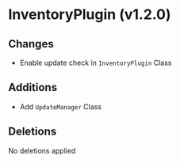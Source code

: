 # InventoryPlugin (v1.2.0)

## Changes

- Enable update check in `InventoryPlugin` Class

## Additions

- Add `UpdateManager` Class

## Deletions

No deletions applied